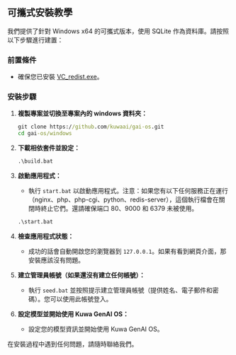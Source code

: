 ## 可攜式安裝教學

我們提供了針對 Windows x64 的可攜式版本，使用 SQLite 作為資料庫。請按照以下步驟進行建置：

### 前置條件
- 確保您已安裝 [VC_redist.exe](https://learn.microsoft.com/zh-tw/cpp/windows/latest-supported-vc-redist?view=msvc-170)。

### 安裝步驟

1. **複製專案並切換至專案內的 windows 資料夾：**
   ```bat
   git clone https://github.com/kuwaai/gai-os.git
   cd gai-os/windows
   ```

2. **下載相依套件並設定：**
   ```bat
   .\build.bat
   ```

3. **啟動應用程式：**
   - 執行 `start.bat` 以啟動應用程式。注意：如果您有以下任何服務正在運行（nginx、php、php-cgi、python、redis-server），這個執行檔會在關閉時終止它們。還請確保端口 80、9000 和 6379 未被使用。
   ```bat
   .\start.bat
   ```

4. **檢查應用程式狀態：**
   - 成功的話會自動開啟您的瀏覽器到 `127.0.0.1`。如果有看到網頁介面，那安裝應該沒有問題。

5. **建立管理員帳號（如果還沒有建立任何帳號）：**
   - 執行 `seed.bat` 並按照提示建立管理員帳號（提供姓名、電子郵件和密碼）。您可以使用此帳號登入。

6. **設定模型並開始使用 Kuwa GenAI OS：**
   - 設定您的模型資訊並開始使用 Kuwa GenAI OS。

在安裝過程中遇到任何問題，請隨時聯絡我們。